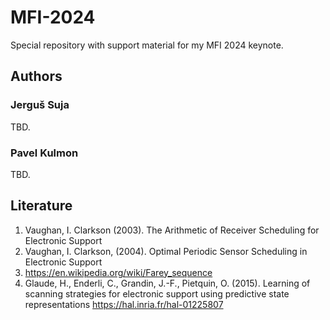 # MFI-2024
Special repository with support material for my MFI 2024 keynote.

## Authors

### Jerguš Suja

TBD.

### Pavel Kulmon

TBD.

## Literature

1. Vaughan, I. Clarkson (2003). The Arithmetic of Receiver Scheduling for Electronic Support
2. Vaughan, I. Clarkson, (2004). Optimal Periodic Sensor Scheduling in Electronic Support
3. https://en.wikipedia.org/wiki/Farey_sequence
4. Glaude, H., Enderli, C., Grandin, J.-F., Pietquin, O. (2015). Learning of scanning strategies for electronic support using predictive state representations https://hal.inria.fr/hal-01225807